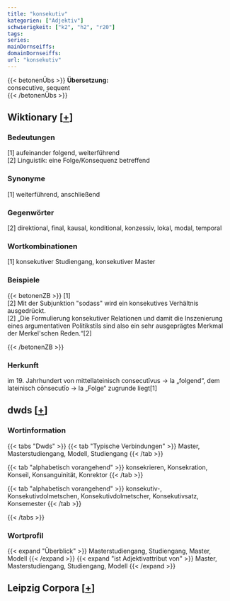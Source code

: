 ```yaml
---
title: "konsekutiv"
kategorien: ["Adjektiv"]
schwierigkeit: ["k2", "h2", "r20"]
tags:
series:
mainDornseiffs:
domainDornseiffs:
url: "konsekutiv"
---
```


{{< betonenÜbs >}}
**Übersetzung:**  
consecutive, sequent  
{{< /betonenÜbs >}}

## Wiktionary [[+](https://de.wiktionary.org/wiki/konsekutiv)]

### Bedeutungen
[1] aufeinander folgend, weiterführend  
[2] Linguistik: eine Folge/Konsequenz betreffend  

### Synonyme
[1] weiterführend, anschließend  

### Gegenwörter
[2] direktional, final, kausal, konditional, konzessiv, lokal, modal, temporal  

### Wortkombinationen
[1] konsekutiver Studiengang, konsekutiver Master  

### Beispiele
{{< betonenZB >}}
[1]  
[2] Mit der Subjunktion "sodass" wird ein konsekutives Verhältnis ausgedrückt.  
[2] „Die Formulierung konsekutiver Relationen und damit die Inszenierung eines argumentativen Politikstils sind also ein sehr ausgeprägtes Merkmal der Merkel'schen Reden.“[2]  

{{< /betonenZB >}}
### Herkunft
im 19. Jahrhundert von mittellateinisch consecutīvus → la „folgend“, dem lateinisch cōnsecutīo → la „Folge“ zugrunde liegt[1]  



## dwds [[+](https://www.dwds.de/wb/konsekutiv)]

### Wortinformation
{{< tabs "Dwds" >}}
{{< tab "Typische Verbindungen" >}}
Master, Masterstudiengang, Modell, Studiengang
{{< /tab >}}

{{< tab "alphabetisch vorangehend" >}}
konsekrieren, Konsekration, Konseil, Konsanguinität, Konrektor
{{< /tab >}}

{{< tab "alphabetisch vorangehend" >}}
konsekutiv-, Konsekutivdolmetschen, Konsekutivdolmetscher, Konsekutivsatz, Konsemester
{{< /tab >}}

{{< /tabs >}}

### Wortprofil
{{< expand "Überblick" >}} Masterstudiengang, Studiengang, Master, Modell {{< /expand >}}
{{< expand "ist Adjektivattribut von" >}} Master, Masterstudiengang, Studiengang, Modell {{< /expand >}}

## Leipzig Corpora [[+](https://corpora.uni-leipzig.de/en/res?word=konsekutiv&corpusId=deu_newscrawl-public_2018)]

